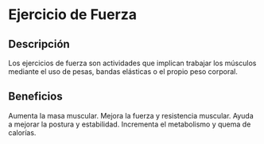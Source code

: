 # Ejercicio de Fuerza

## Descripción
Los ejercicios de fuerza son actividades que implican trabajar los músculos mediante el uso de pesas, bandas elásticas o el propio peso corporal.

## Beneficios
Aumenta la masa muscular.
Mejora la fuerza y resistencia muscular.
Ayuda a mejorar la postura y estabilidad.
Incrementa el metabolismo y quema de calorías.

